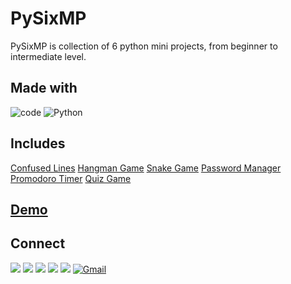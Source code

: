 
# PySixMP

PySixMP is collection of 6 python mini projects, from beginner to intermediate level.

## Made with
![code](https://img.shields.io/badge/Visual_Studio_Code-0078D4?style=for-the-badge&logo=visual%20studio%20code&logoColor=white)
![Python](https://img.shields.io/badge/python-3670A0?style=for-the-badge&logo=python&logoColor=ffdd54)

## Includes

   [Confused Lines](https://github.com/aps08/py25/tree/main/Confused%20lines)
   [Hangman Game](https://github.com/aps08/py25/tree/main/Hangman%20Game)
   [Snake Game](https://github.com/aps08/py25/tree/main/Snake%20Game)
   [Password Manager](https://github.com/aps08/py25/tree/main/Password%20Manager)
   [Promodoro Timer](https://github.com/aps08/py25/tree/main/Pomodoro%20Timer)
   [Quiz Game](https://github.com/aps08/py25/tree/main/Quiz%20Game)

## [Demo](https://www.youtube.com)

 ## Connect
<p>
 
 [![](https://img.shields.io/badge/Twitter-1DA1F2?style=for-the-badge&logo=twitter&logoColor=white)](https://twitter.com/aps08__)
 [![](https://img.shields.io/badge/Medium-12100E?style=for-the-badge&logo=medium&logoColor=white)](https://medium.com/@aps08)
 [![](https://img.shields.io/badge/LinkedIn-0077B5?style=for-the-badge&logo=linkedin&logoColor=white)](https://www.linkedin.com/in/aps08)
 [![](https://img.shields.io/badge/GitHub-100000?style=for-the-badge&logo=github&logoColor=white)](https://github.com/aps08)
 [![](https://img.shields.io/badge/YouTube-FF0000?style=for-the-badge&logo=youtube&logoColor=white)](https://www.youtube.com/channel/UC8biJQnoqm1s2FZ8LK90baA)
 [![Gmail](https://img.shields.io/badge/Gmail-D14836?style=for-the-badge&logo=gmail&logoColor=white)](mailto:anoopprsingh@gmail.com)
</p>
